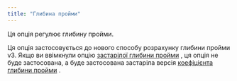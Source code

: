 ```yaml
---
title: "Глибина пройми"
---
```


Ця опція регулює глибину пройми.

Ця опція застосовується до нового способу розрахунку глибини пройми v3. Якщо ви ввімкнули опцію [застарілої глибини пройми](/docs/designs/yuri/options/legacyarmholedepth) , ця опція не буде застосована, а буде застосована застаріла версія [коефіцієнта глибини пройми](/docs/designs/yuri/options/armholedepthfactor) .

